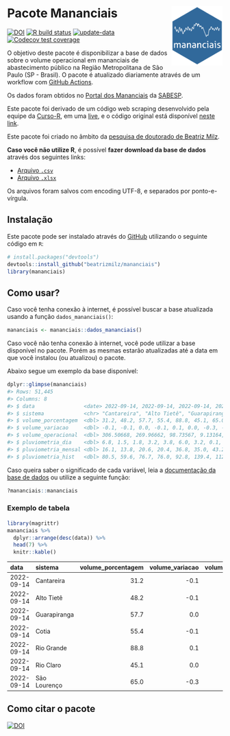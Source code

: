 
<!-- README.md is generated from README.Rmd. Please edit that file -->

# Pacote Mananciais <img src="man/figures/hexlogo.png" align="right" width = "120px"/>

<!-- badges: start -->

[![DOI](https://zenodo.org/badge/DOI/10.5281/zenodo.4733056.svg)](https://doi.org/10.5281/zenodo.4733056)
[![R build
status](https://github.com/beatrizmilz/mananciais/workflows/R-CMD-check/badge.svg)](https://github.com/beatrizmilz/mananciais/actions)
[![update-data](https://github.com/beatrizmilz/mananciais/actions/workflows/2-update_data.yaml/badge.svg)](https://github.com/beatrizmilz/mananciais/actions/workflows/2-update_data.yaml)
[![Codecov test
coverage](https://codecov.io/gh/beatrizmilz/mananciais/branch/master/graph/badge.svg)](https://codecov.io/gh/beatrizmilz/mananciais?branch=master)
<!-- badges: end -->

O objetivo deste pacote é disponibilizar a base de dados sobre o volume
operacional em mananciais de abastecimento público na Região
Metropolitana de São Paulo (SP - Brasil). O pacote é atualizado
diariamente através de um workflow com [GitHub
Actions](https://github.com/beatrizmilz/mananciais/actions).

Os dados foram obtidos no [Portal dos
Mananciais](http://mananciais.sabesp.com.br/Situacao) da
[SABESP](http://site.sabesp.com.br/site/Default.aspx).

Este pacote foi derivado de um código web scraping desenvolvido pela
equipe da [Curso-R](https://www.curso-r.com/), em uma
[live](https://youtu.be/jvZIxrMmOcQ), e o código original está
disponível [neste
link](https://github.com/curso-r/lives/blob/master/drafts/20200730_scraper_sabesp.R).

Este pacote foi criado no âmbito da [pesquisa de doutorado de Beatriz
Milz](https://beatrizmilz.github.io/tese/).

**Caso você não utilize R**, é possível **fazer download da base de
dados** através dos seguintes links:

-   [Arquivo
    `.csv`](https://github.com/beatrizmilz/mananciais/raw/master/inst/extdata/mananciais.csv)
-   [Arquivo
    `.xlsx`](https://github.com/beatrizmilz/mananciais/blob/master/inst/extdata/mananciais.xlsx?raw=true)

Os arquivos foram salvos com encoding UTF-8, e separados por
ponto-e-vírgula.

## Instalação

Este pacote pode ser instalado através do [GitHub](https://github.com/)
utilizando o seguinte código em `R`:

``` r
# install.packages("devtools")
devtools::install_github("beatrizmilz/mananciais")
library(mananciais)
```

## Como usar?

Caso você tenha conexão à internet, é possível buscar a base atualizada
usando a função `dados_mananciais()`:

``` r
mananciais <- mananciais::dados_mananciais() 
```

Caso você não tenha conexão à internet, você pode utilizar a base
disponível no pacote. Porém as mesmas estarão atualizadas até a data em
que você instalou (ou atualizou) o pacote.

Abaixo segue um exemplo da base disponível:

``` r
dplyr::glimpse(mananciais)
#> Rows: 51,445
#> Columns: 8
#> $ data                <date> 2022-09-14, 2022-09-14, 2022-09-14, 2022-09-14, 2…
#> $ sistema             <chr> "Cantareira", "Alto Tietê", "Guarapiranga", "Cotia…
#> $ volume_porcentagem  <dbl> 31.2, 48.2, 57.7, 55.4, 88.8, 45.1, 65.0, 31.3, 48…
#> $ volume_variacao     <dbl> -0.1, -0.1, 0.0, -0.1, 0.1, 0.0, -0.3, -0.1, -0.2,…
#> $ volume_operacional  <dbl> 306.50668, 269.96662, 98.73567, 9.13164, 99.66236,…
#> $ pluviometria_dia    <dbl> 6.8, 1.5, 1.8, 3.2, 3.8, 6.0, 3.2, 0.1, 2.9, 2.2, …
#> $ pluviometria_mensal <dbl> 16.1, 13.8, 20.6, 20.4, 36.8, 35.0, 43.2, 9.3, 12.…
#> $ pluviometria_hist   <dbl> 80.5, 59.6, 76.7, 76.0, 92.8, 139.4, 112.5, 80.5, …
```

Caso queira saber o significado de cada variável, leia a [documentação
da base de
dados](https://beatrizmilz.github.io/mananciais/reference/mananciais.html)
ou utilize a seguinte função:

``` r
?mananciais::mananciais
```

### Exemplo de tabela

``` r
library(magrittr)
mananciais %>% 
  dplyr::arrange(desc(data)) %>% 
  head(7) %>%
  knitr::kable()
```

| data       | sistema      | volume_porcentagem | volume_variacao | volume_operacional | pluviometria_dia | pluviometria_mensal | pluviometria_hist |
|:-----------|:-------------|-------------------:|----------------:|-------------------:|-----------------:|--------------------:|------------------:|
| 2022-09-14 | Cantareira   |               31.2 |            -0.1 |          306.50668 |              6.8 |                16.1 |              80.5 |
| 2022-09-14 | Alto Tietê   |               48.2 |            -0.1 |          269.96662 |              1.5 |                13.8 |              59.6 |
| 2022-09-14 | Guarapiranga |               57.7 |             0.0 |           98.73567 |              1.8 |                20.6 |              76.7 |
| 2022-09-14 | Cotia        |               55.4 |            -0.1 |            9.13164 |              3.2 |                20.4 |              76.0 |
| 2022-09-14 | Rio Grande   |               88.8 |             0.1 |           99.66236 |              3.8 |                36.8 |              92.8 |
| 2022-09-14 | Rio Claro    |               45.1 |             0.0 |            6.16704 |              6.0 |                35.0 |             139.4 |
| 2022-09-14 | São Lourenço |               65.0 |            -0.3 |           57.73014 |              3.2 |                43.2 |             112.5 |

## Como citar o pacote

[![DOI](https://zenodo.org/badge/DOI/10.5281/zenodo.4733056.svg)](https://doi.org/10.5281/zenodo.4733056)
